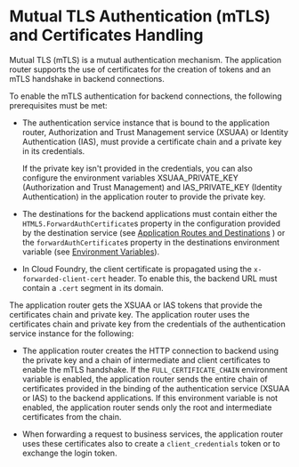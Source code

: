 <!-- loio46b8b85878ae4c51acbaa5f3822c777c -->

# Mutual TLS Authentication \(mTLS\) and Certificates Handling

Mutual TLS \(mTLS\) is a mutual authentication mechanism. The application router supports the use of certificates for the creation of tokens and an mTLS handshake in backend connections.

To enable the mTLS authentication for backend connections, the following prerequisites must be met:

-   The authentication service instance that is bound to the application router, Authorization and Trust Management service \(XSUAA\) or Identity Authentication \(IAS\), must provide a certificate chain and a private key in its credentials.

    If the private key isn't provided in the credentials, you can also configure the environment variables XSUAA\_PRIVATE\_KEY \(Authorization and Trust Management\) and IAS\_PRIVATE\_KEY \(Identity Authentication\) in the application router to provide the private key.

-   The destinations for the backend applications must contain either the `HTML5.ForwardAuthCertificate`s property in the configuration provided by the destination service \(see [Application Routes and Destinations](application-routes-and-destinations-3cc788e.md) \) or the `forwardAuthCertificate`s property in the destinations environment variable \(see [Environment Variables](environment-variables-ba52705.md)\).

-   In Cloud Foundry, the client certificate is propagated using the `x-forwarded-client-cert` header. To enable this, the backend URL must contain a `.cert` segment in its domain.


The application router gets the XSUAA or IAS tokens that provide the certificates chain and private key. The application router uses the certificates chain and private key from the credentials of the authentication service instance for the following:

-   The application router creates the HTTP connection to backend using the private key and a chain of intermediate and client certificates to enable the mTLS handshake. If the `FULL_CERTIFICATE_CHAIN` environment variable is enabled, the application router sends the entire chain of certificates provided in the binding of the authentication service \(XSUAA or IAS\) to the backend applications. If this environment variable is not enabled, the application router sends only the root and intermediate certificates from the chain.

-   When forwarding a request to business services, the application router uses these certificates also to create a `client_credentials` token or to exchange the login token.



